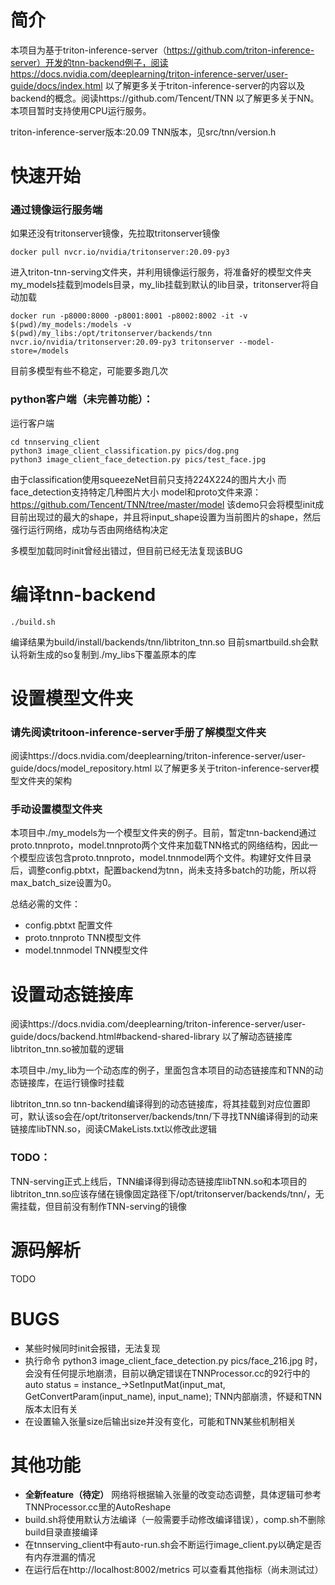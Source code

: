# 简介

本项目为基于triton-inference-server（https://github.com/triton-inference-server）开发的tnn-backend例子，阅读https://docs.nvidia.com/deeplearning/triton-inference-server/user-guide/docs/index.html 以了解更多关于triton-inference-server的内容以及backend的概念。阅读https://github.com/Tencent/TNN 以了解更多关于NN。本项目暂时支持使用CPU运行服务。

triton-inference-server版本:20.09
TNN版本，见src/tnn/version.h

# 快速开始

### 通过镜像运行服务端

如果还没有tritonserver镜像，先拉取tritonserver镜像
```
docker pull nvcr.io/nvidia/tritonserver:20.09-py3
```

进入triton-tnn-serving文件夹，并利用镜像运行服务，将准备好的模型文件夹my_models挂载到models目录，my_lib挂载到默认的lib目录，tritonserver将自动加载
```
docker run -p8000:8000 -p8001:8001 -p8002:8002 -it -v $(pwd)/my_models:/models -v $(pwd)/my_libs:/opt/tritonserver/backends/tnn nvcr.io/nvidia/tritonserver:20.09-py3 tritonserver --model-store=/models
```
目前多模型有些不稳定，可能要多跑几次

### python客户端（未完善功能）：

运行客户端
```
cd tnnserving_client
python3 image_client_classification.py pics/dog.png
python3 image_client_face_detection.py pics/test_face.jpg
```

由于classification使用squeezeNet目前只支持224X224的图片大小
而face_detection支持特定几种图片大小
model和proto文件来源：https://github.com/Tencent/TNN/tree/master/model
该demo只会将模型init成目前出现过的最大的shape，并且将input_shape设置为当前图片的shape，然后强行运行网络，成功与否由网络结构决定

多模型加载同时init曾经出错过，但目前已经无法复现该BUG

# 编译tnn-backend

```
./build.sh
```
编译结果为build/install/backends/tnn/libtriton_tnn.so
目前smartbuild.sh会默认将新生成的so复制到./my_libs下覆盖原本的库

# 设置模型文件夹

### 请先阅读tritoon-inference-server手册了解模型文件夹
阅读https://docs.nvidia.com/deeplearning/triton-inference-server/user-guide/docs/model_repository.html 以了解更多关于triton-inference-server模型文件夹的架构

### 手动设置模型文件夹
本项目中./my_models为一个模型文件夹的例子。目前，暂定tnn-backend通过proto.tnnproto，model.tnnproto两个文件来加载TNN格式的网络结构，因此一个模型应该包含proto.tnnproto，model.tnnmodel两个文件。构建好文件目录后，调整config.pbtxt，配置backend为tnn，尚未支持多batch的功能，所以将max_batch_size设置为0。

总结必需的文件：
- config.pbtxt 配置文件
- proto.tnnproto TNN模型文件
- model.tnnmodel TNN模型文件


# 设置动态链接库
阅读https://docs.nvidia.com/deeplearning/triton-inference-server/user-guide/docs/backend.html#backend-shared-library 以了解动态链接库libtriton_tnn.so被加载的逻辑

本项目中./my_lib为一个动态库的例子，里面包含本项目的动态链接库和TNN的动态链接库，在运行镜像时挂载

libtriton_tnn.so tnn-backend编译得到的动态链接库，将其挂载到对应位置即可，默认该so会在/opt/tritonserver/backends/tnn/下寻找TNN编译得到的动来链接库libTNN.so，阅读CMakeLists.txt以修改此逻辑
### TODO：
TNN-serving正式上线后，TNN编译得到得动态链接库libTNN.so和本项目的libtriton_tnn.so应该存储在镜像固定路径下/opt/tritonserver/backends/tnn/，无需挂载，但目前没有制作TNN-serving的镜像

# 源码解析

TODO

# BUGS

- 某些时候同时init会报错，无法复现
- 执行命令 python3 image_client_face_detection.py pics/face_216.jpg 时，会没有任何提示地崩溃，目前以确定错误在TNNProcessor.cc的92行中的auto status = instance_->SetInputMat(input_mat, GetConvertParam(input_name), input_name);  TNN内部崩溃，怀疑和TNN版本太旧有关
- 在设置输入张量size后输出size并没有变化，可能和TNN某些机制相关

# 其他功能

- **全新feature（待定）** 网络将根据输入张量的改变动态调整，具体逻辑可参考TNNProcessor.cc里的AutoReshape
- build.sh将使用默认方法编译（一般需要手动修改编译错误），comp.sh不删除build目录直接编译
- 在tnnserving_client中有auto-run.sh会不断运行image_client.py以确定是否有内存泄漏的情况
- 在运行后在http://localhost:8002/metrics 可以查看其他指标（尚未测试过）